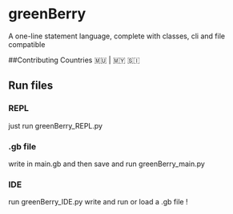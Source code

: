 # greenBerry 
A one-line statement language, complete with classes, cli and file compatible

##Contributing Countries
🇲🇺 | 🇲🇾 🇸🇮

## Run files

### REPL

just run greenBerry_REPL.py

### .gb file

write in main.gb and then save and run greenBerry_main.py

### IDE

run greenBerry_IDE.py write and run or load a .gb file !


